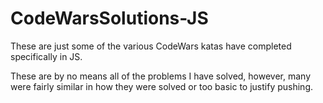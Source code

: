 # CodeWarsSolutions-JS

These are just some of the various CodeWars katas have completed specifically in JS.

These are by no means all of the problems I have solved, however, many were fairly similar in how they were solved or too basic to justify pushing.
